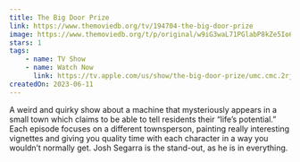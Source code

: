 ```yaml
---
title: The Big Door Prize
link: https://www.themoviedb.org/tv/194704-the-big-door-prize
image: https://www.themoviedb.org/t/p/original/w9iG3waL71PGlabP8kZe5Io6Igj.jpg
stars: 1
tags:
    - name: TV Show
    - name: Watch Now
      link: https://tv.apple.com/us/show/the-big-door-prize/umc.cmc.2rjxcljdjz4h47vjdxnytcn23
createdOn: 2023-06-11
---
```


A weird and quirky show about a machine that mysteriously appears in a small town which claims to be
able to tell residents their “life’s potential.” Each episode focuses on a different townsperson,
painting really interesting vignettes and giving you quality time with each character in a way you
wouldn’t normally get. Josh Segarra is the stand-out, as he is in everything.
